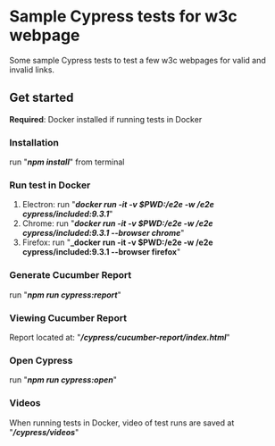 # Sample Cypress tests for w3c webpage
Some sample Cypress tests to test a few w3c webpages for valid and invalid links.
## Get started
__Required__: Docker installed if running tests in Docker
### Installation
run "**_npm install_**" from terminal
### Run test in Docker
1. Electron: run "**_docker run -it -v $PWD:/e2e -w /e2e cypress/included:9.3.1_**"
2. Chrome: run "**_docker run -it -v $PWD:/e2e -w /e2e cypress/included:9.3.1 --browser chrome_**"
3. Firefox: run "**_docker run -it -v $PWD:/e2e -w /e2e cypress/included:9.3.1 --browser firefox**"
### Generate Cucumber Report
run "**_npm run cypress:report_**"
### Viewing Cucumber Report
Report located at: "**_/cypress/cucumber-report/index.html_**"
### Open Cypress
run "**_npm run cypress:open_**"
### Videos
When running tests in Docker, video of test runs are saved at "**_/cypress/videos_**" 

